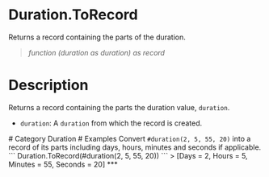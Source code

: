 ﻿# Duration.ToRecord
Returns a record containing the parts of the duration.
> _function (duration as duration) as record_
# Description 
Returns a record containing the parts the duration value, <code>duration</code>. 
  <ul>
        <li><code>duration</code>: A <code>duration</code> from which the record is created.</li>     
      </ul>
# Category 
Duration
# Examples 
Convert <code>#duration(2, 5, 55, 20)</code> into a record of its parts including days, hours, minutes and seconds if applicable.
```
Duration.ToRecord(#duration(2, 5, 55, 20))
```
> [Days = 2,
    Hours = 5,
    Minutes = 55,
    Seconds = 20]
***
